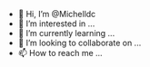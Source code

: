 - 👋 Hi, I’m @Michelldc
- 👀 I’m interested in ...
- 🌱 I’m currently learning ...
- 💞️ I’m looking to collaborate on ...
- 📫 How to reach me ...

<!---
Michelldc/Michelldc is a ✨ special ✨ repository because its `README.md` (this file) appears on your GitHub profile.
You can click the Preview link to take a look at your changes.
--->
